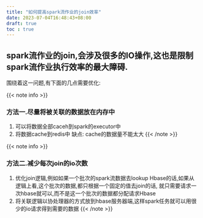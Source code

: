 ```yaml
---
title: "如何提高spark流作业的join效率"
date: 2023-07-04T16:48:43+08:00
draft: true
toc : true
---
```



## spark流作业的join,会涉及很多的IO操作,这也是限制spark流作业执行效率的最大障碍.
围绕着这一问题,有下面的几点需要优化:

{{< note info >}}
### 方法一.尽量将被关联的数据放在内存中
1. 可以将数据全部caceh到spark的executor中
2. 将数据cache到redis中
缺点: cache的数据量不能太大
{{< /note >}}

{{< note info >}}
### 方法二.减少每次join的io次数
1. 优化join逻辑,例如如果一个批次的spark流数据去lookup Hbase的话,如果从逻辑上看,这个批次的数据,都只根据一个固定的值去join的话,
就只需要请求一次hbase就可以,而不是这一个批次的数据都分配请求Hbase
2. 将关联逻辑以协处理器的方式放到hbase服务器端,这样spark任务就可以用很少的io请求得到需要的数据
{{< /note >}}
